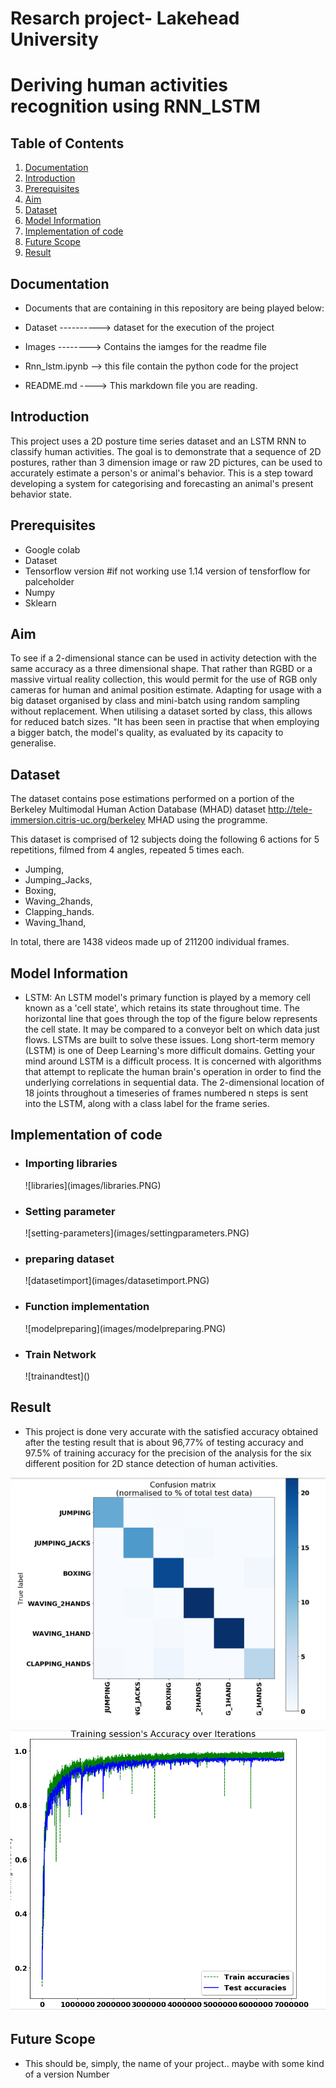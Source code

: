 # Resarch project- Lakehead University
<h1>Deriving human activities recognition using RNN_LSTM</h1>

## Table of Contents

1. [Documentation](#documentation)
2. [Introduction](#Introduction)
3. [Prerequisites](#Prerequisites)
4. [Aim](#Aim)
5. [Dataset](#Dataset)
6. [Model Information](#Model-Information)
7. [Implementation of code](#Implementation-of-code)
8. [Future Scope](#Future-scope)
9. [Result](#result)

## Documentation

- Documents that are containing in this repository are being played below:

- Dataset ----------> dataset for the execution of the project
- Images --------> Contains the iamges for the readme file
- Rnn_lstm.ipynb --> this file contain the python code for the project
- README.md ----> This markdown file you are reading.




## Introduction
This project uses a 2D posture time series dataset and an LSTM RNN to classify human activities. The goal is to demonstrate that a sequence of 2D postures, rather than 3 dimension image or raw 2D pictures, can be used to accurately estimate a person's or animal's behavior. This is a step toward developing a system for categorising and forecasting an animal's present behavior state.
## Prerequisites
- Google colab 
- Dataset
- Tensorflow version #if not working use 1.14 version of tensforflow for palceholder
- Numpy
- Sklearn


## Aim
To see if a 2-dimensional stance can be used in activity detection with the same accuracy as a three dimensional shape. That rather than RGBD or a massive virtual reality collection, this would permit for the use of RGB only cameras for human and animal position estimate.
Adapting for usage with a big dataset organised by class and mini-batch using random sampling without replacement. When utilising a dataset sorted by class, this allows for reduced batch sizes. "It has been seen in practise that when employing a bigger batch, the model's quality, as evaluated by its capacity to generalise. 

## Dataset

The dataset contains pose estimations performed on a portion of the Berkeley Multimodal Human Action Database (MHAD) dataset http://tele-immersion.citris-uc.org/berkeley MHAD using the programme.


This dataset is comprised of 12 subjects doing the following 6 actions for 5 repetitions, filmed from 4 angles, repeated 5 times each.
- Jumping,
- Jumping_Jacks,
- Boxing,
- Waving_2hands,
- Clapping_hands.
- Waving_1hand,

In total, there are 1438 videos made up of 211200 individual frames.

## Model Information
- LSTM: An LSTM model's primary function is played by a memory cell known as a 'cell state', which retains its state throughout time. The horizontal line that goes through the top of the figure below represents the cell state. It may be compared to a conveyor belt on which data just flows. LSTMs are built to solve these issues. Long short-term memory (LSTM) is one of Deep Learning's more difficult domains. Getting your mind around LSTM is a difficult process. It is concerned with algorithms that attempt to replicate the human brain's operation in order to find the underlying correlations in sequential data. The 2-dimensional location of 18 joints throughout a timeseries of frames numbered n steps is sent into the LSTM, along with a class label for the frame series.

## Implementation of code

- <h3>Importing libraries</h3>
    ![libraries](images/libraries.PNG)
- <h3>Setting parameter</h3>
    ![setting-parameters](images/settingparameters.PNG)
- <h3>preparing dataset</h3>
    ![datasetimport](images/datasetimport.PNG)
- <h3>Function implementation</h3>
    ![modelpreparing](images/modelpreparing.PNG)
- <h3>Train Network</h3>
    ![trainandtest]()
## Result

- This project is done very accurate with the satisfied accuracy obtained after the testing result that is about 96,77\% of testing accuracy and 97.5\% of training accuracy for the precision of the analysis for the six different position for 2D stance detection of human activities.

![confusionmatrix](images/confusionmat.PNG)

![graph](images/graph.PNG)


## Future Scope

- This should be, simply, the name of your project.. maybe with some kind of a version Number





